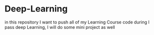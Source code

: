 # Deep-Learning
in this repository I want to push all of my Learning Course code during I pass deep Learning, I will do some mini project as well
